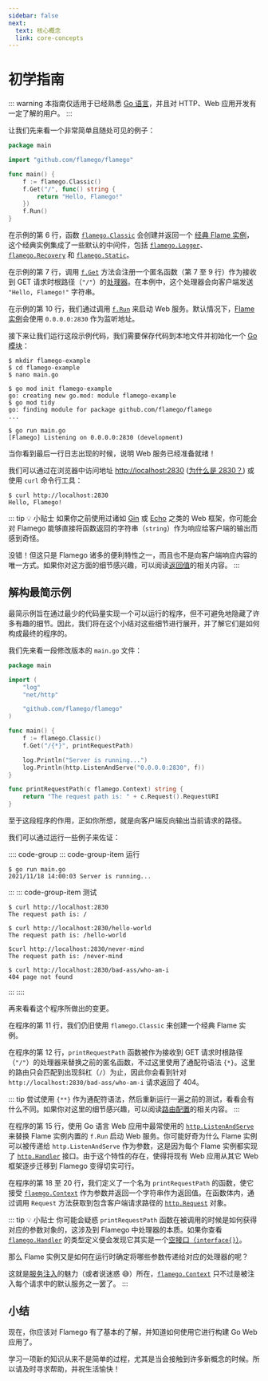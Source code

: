 ```yaml
---
sidebar: false
next:
  text: 核心概念
  link: core-concepts
---
```


# 初学指南

::: warning
本指南仅适用于已经熟悉 [Go 语言](https://go.dev/)，并且对 HTTP、Web 应用开发有一定了解的用户。
:::

让我们先来看一个非常简单且随处可见的例子：

```go
package main

import "github.com/flamego/flamego"

func main() {
	f := flamego.Classic()
	f.Get("/", func() string {
		return "Hello, Flamego!"
	})
	f.Run()
}
```

在示例的第 6 行，函数 [`flamego.Classic`](https://pkg.go.dev/github.com/flamego/flamego#Classic) 会创建并返回一个 [经典 Flame 实例](core-concepts.md#经典-flame)，这个经典实例集成了一些默认的中间件，包括 [`flamego.Logger`](core-services.md#routing-logger)、[`flamego.Recovery`](core-services.md#panic-recovery) 和 [`flamego.Static`](core-services.md#serving-static-files)。

在示例的第 7 行，调用 [`f.Get`](https://pkg.go.dev/github.com/flamego/flamego#Router) 方法会注册一个匿名函数（第 7 至 9 行）作为接收到 GET 请求时根路径（`"/"`）的[处理器](core-concepts.md#处理器)。在本例中，这个处理器会向客户端发送 `"Hello, Flamego!"` 字符串。

在示例的第 10 行，我们通过调用 [`f.Run`](https://pkg.go.dev/github.com/flamego/flamego#Flame.Run) 来启动 Web 服务。默认情况下，[Flame 实例](core-concepts.md#实例)会使用 `0.0.0.0:2830` 作为监听地址。

接下来让我们运行这段示例代码，我们需要保存代码到本地文件并初始化一个 [Go 模块](https://go.dev/blog/using-go-modules#:~:text=A%20module%20is%20a%20collection,needed%20for%20a%20successful%20build.)：

```:no-line-numbers
$ mkdir flamego-example
$ cd flamego-example
$ nano main.go

$ go mod init flamego-example
go: creating new go.mod: module flamego-example
$ go mod tidy
go: finding module for package github.com/flamego/flamego
...

$ go run main.go
[Flamego] Listening on 0.0.0.0:2830 (development)
```

当你看到最后一行日志出现的时候，说明 Web 服务已经准备就绪！

我们可以通过在浏览器中访问地址 [http://localhost:2830](http://localhost:2830) ([为什么是 2830？](faqs.md#为什么默认端口是-2830)) 或使用 `curl` 命令行工具：

```:no-line-numbers
$ curl http://localhost:2830
Hello, Flamego!
```

::: tip 💡 小贴士
如果你之前使用过诸如 [Gin](https://github.com/gin-gonic/gin) 或 [Echo](https://echo.labstack.com/) 之类的 Web 框架，你可能会对 Flamego 能够直接将函数返回的字符串（`string`）作为响应给客户端的输出而感到奇怪。

没错！但这只是 Flamego 诸多的便利特性之一，而且也不是向客户端响应内容的唯一方式。如果你对这方面的细节感兴趣，可以阅读[返回值](core-concepts.md#返回值)的相关内容。
:::

## 解构最简示例

最简示例旨在通过最少的代码量实现一个可以运行的程序，但不可避免地隐藏了许多有趣的细节。因此，我们将在这个小结对这些细节进行展开，并了解它们是如何构成最终的程序的。

我们先来看一段修改版本的 `main.go` 文件：

```go
package main

import (
	"log"
	"net/http"

	"github.com/flamego/flamego"
)

func main() {
	f := flamego.Classic()
	f.Get("/{*}", printRequestPath)

	log.Println("Server is running...")
	log.Println(http.ListenAndServe("0.0.0.0:2830", f))
}

func printRequestPath(c flamego.Context) string {
	return "The request path is: " + c.Request().RequestURI
}
```

至于这段程序的作用，正如你所想，就是向客户端反向输出当前请求的路径。

我们可以通过运行一些例子来佐证：

:::: code-group
::: code-group-item 运行
```:no-line-numbers
$ go run main.go
2021/11/18 14:00:03 Server is running...
```
:::
::: code-group-item 测试
```:no-line-numbers
$ curl http://localhost:2830
The request path is: /

$ curl http://localhost:2830/hello-world
The request path is: /hello-world

$curl http://localhost:2830/never-mind
The request path is: /never-mind

$ curl http://localhost:2830/bad-ass/who-am-i
404 page not found
```
:::
::::

再来看看这个程序所做出的变更。

在程序的第 11 行，我们仍旧使用 `flamego.Classic` 来创建一个经典 Flame 实例。

在程序的第 12 行，`printRequestPath` 函数被作为接收到 GET 请求时根路径（`"/"`）的处理器来替换之前的匿名函数，不过这里使用了通配符语法 `{*}`。这里的路由只会匹配到出现斜杠（`/`）为止，因此你会看到针对 `http://localhost:2830/bad-ass/who-am-i` 请求返回了 404。

::: tip
尝试使用 `{**}` 作为通配符语法，然后重新运行一遍之前的测试，看看会有什么不同。如果你对这里的细节感兴趣，可以阅读[路由配置](routing.md)的相关内容。
:::

在程序的第 15 行，使用 Go 语言 Web 应用中最常使用的 [`http.ListenAndServe`](https://pkg.go.dev/net/http#ListenAndServe) 来替换 Flame 实例内置的 `f.Run` 启动 Web 服务。你可能好奇为什么 Flame 实例可以被传递给 `http.ListenAndServe` 作为参数，这是因为每个 Flame 实例都实现了 [`http.Handler`](https://pkg.go.dev/net/http#Handler) 接口。由于这个特性的存在，使得将现有 Web 应用从其它 Web 框架逐步迁移到 Flamego 变得切实可行。

在程序的第 18 至 20 行，我们定义了一个名为 `printRequestPath` 的函数，使它接受 [`flaemgo.Context`](core-services.md#context) 作为参数并返回一个字符串作为返回值。在函数体内，通过调用 `Request` 方法获取到包含客户端请求路径的 [`http.Request`](https://pkg.go.dev/net/http#Request) 对象。

::: tip 💡 小贴士
你可能会疑惑 `printRequestPath` 函数在被调用的时候是如何获得对应的参数对象的，这涉及到 Flamego 中处理器的本质。如果你查看 [`flamego.Handler`](https://pkg.go.dev/github.com/flamego/flamego#Handler) 的类型定义便会发现它其实是一个[空接口（`interface{}`）](https://github.com/flamego/flamego/blob/8505d18c5243f797d5bb7160797d26454b9e5011/handler.go#L17)。

那么 Flame 实例又是如何在运行时确定将哪些参数传递给对应的处理器的呢？

这就是[服务注入](core-concepts.md#服务注入)的魅力（或者说迷惑 😅）所在，[`flamego.Context`](core-services#context) 只不过是被注入每个请求中的默认服务之一罢了。
:::

## 小结

现在，你应该对 Flamego 有了基本的了解，并知道如何使用它进行构建 Go Web 应用了。

学习一项新的知识从来不是简单的过程，尤其是当会接触到许多新概念的时候。所以请及时寻求帮助，并祝生活愉快！
